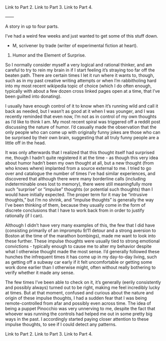 Link to Part 2.
Link to Part 3.
Link to Part 4. 

——

A story in up to four parts.

I’ve had a weird few weeks and just wanted to get some of this stuff down.

- M, scrivener by trade (writer of experimental fiction at heart).


1. Humor and the Element of Surprise.

So I normally consider myself a very logical and rational thinker, and am careful to try to rein my brain in if I start feeling it’s straying too far off the beaten path. There are certain times I let it run where it wants to, though, such as in my past creative writing attempts or when I’m rabbitholing hard into my most recent wikipedia topic of choice (which I do often enough, typically with about a few dozen cross linked pages open at a time, that I’ve been guilted into donating).

I usually have enough control of it to know when it’s running wild and call it back as needed, but I wasn’t as good at it when I was younger, and I was recently reminded that even now, I’m not as in control of my own thoughts as I’d like to think I am.  My most recent spiral was triggered off a reddit post discussing the nature of humor. I’d casually made the observation that the only people who can come up with originally funny jokes are those who can be surprised by their own brain, suggesting that all truly funny people are a little off in the head.

It was only afterwards that I realized that this thought itself had surprised me, though I hadn’t quite registered it at the time - as though this very idea about humor hadn’t been my own thought at all, but a new thought (from who knows where) implanted from a source external to me. I tried to go over and catalogue the number of times I’ve had similar experiences, and discovered that although there were many borderline calls (including indeterminable ones lost to memory), there were still meaningfully more such “surprise” or “impulse” thoughts (or potential such thoughts) than I would have initially expected. The proper term for it may be “intrusive thoughts,” but I’m no shrink, and “impulse thoughts” is generally the way I’ve been thinking of them, because they usually come in the form of discrete conclusions that I have to work back from in order to justify rationally (if I can).

Although I didn’t have very many examples of this, the few that I did have (consisting primarily of an  impromptu 9/11 detour and a strong aversion to Boston at the time of the marathon bombings), made me want to look into these further. These impulse thoughts were usually tied to strong emotional convictions - typically enough to cause me to alter my behavior despite what I otherwise thought made the most sense. I’d generally followed these hunches the infrequent times it has come up in my day-to-day living, such as getting off a subway car early if it felt uncomfortable or getting some work done earlier than I otherwise might, often without really bothering to verify whether it made any sense.

The few times I’ve been able to check on it, it’s generally (eerily consistently and possibly always) turned out to be right, making me feel incredibly lucky at times. But at that moment, confused and curious about the nature and origin of these impulse thoughts, I had a sudden fear that I was being remote-controlled from afar and possibly even across time. The idea of being a puppet Pinocchio was very unnerving to me, despite the fact that whoever was running the controls had helped me out in some pretty big ways in the past. I accordingly started paying closer attention to these impulse thoughts, to see if I could detect any patterns.

Link to Part 2.
Link to Part 3.
Link to Part 4.